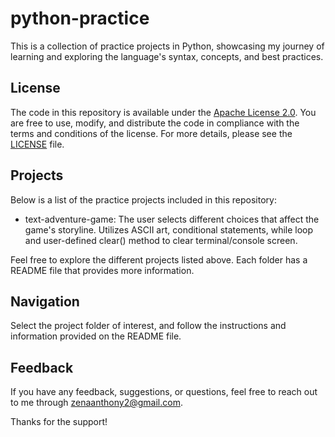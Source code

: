 # python-practice
This is a collection of practice projects in Python, showcasing my journey of learning and exploring the language's syntax, concepts, and best practices.

## License
The code in this repository is available under the [Apache License 2.0](LICENSE). You are free to use, modify, and distribute the code in compliance with the terms and conditions of the license. For more details, please see the [LICENSE](LICENSE) file.

## Projects
Below is a list of the practice projects included in this repository:

- text-adventure-game: The user selects different choices that affect the game's storyline. Utilizes ASCII art, conditional statements, while loop and user-defined clear() method to clear terminal/console screen.

Feel free to explore the different projects listed above. Each folder has a README file that provides more information.

## Navigation
Select the project folder of interest, and follow the instructions and information provided on the README file.

## Feedback
If you have any feedback, suggestions, or questions, feel free to reach out to me through zenaanthony2@gmail.com.

Thanks for the support!

